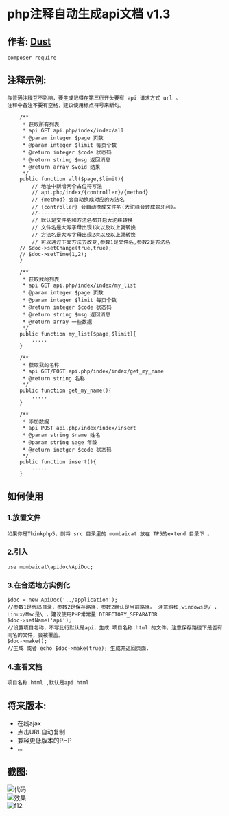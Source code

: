 # php注释自动生成api文档   v1.3
作者: [Dust](http://dust101.lofter.com)  
----
```  
composer require 
```  

## 注释示例:
	与普通注释互不影响，要生成记得在第三行开头要有 api 请求方式 url 。  
    注释中备注不要有空格，建议使用标点符号来断句。  
```
    /**
     * 获取所有列表
     * api GET api.php/index/index/all
     * @param integer $page 页数
     * @param integer $limit 每页个数
     * @return integer $code 状态码
     * @return string $msg 返回消息
     * @return array $void 结果
     */
    public function all($page,$limit){
    	// 地址中新增两个占位符写法
    	// api.php/index/{controller}/{method}
    	// {method} 会自动换成对应的方法名
    	// {controller} 会自动换成文件名(大驼峰会转成匈牙利)。
    	//--------------------------------
    	// 默认是文件名和方法名都开启大驼峰转换
    	// 文件名是大写字母出现1次以及以上就转换
    	// 方法名是大写字母出现2次以及以上就转换
    	// 可以通过下面方法去改变,参数1是文件名,参数2是方法名
	// $doc->setChange(true,true);
	// $doc->setTime(1,2);
    }

    /**
     * 获取我的列表
     * api GET api.php/index/index/my_list
     * @param integer $page 页数
     * @param integer $limit 每页个数
     * @return integer $code 状态码
     * @return string $msg 返回消息
     * @return array 一些数据
     */
    public function my_list($page,$limit){
    	.....
    }

    /**
     * 获取我的名称
     * api GET/POST api.php/index/index/get_my_name
     * @return string 名称
     */
    public function get_my_name(){
    	.....
    }

    /**
     * 添加数据
     * api POST api.php/index/index/insert
     * @param string $name 姓名
     * @param string $age 年龄
     * @return inetger $code 状态码
     */
    public function insert(){
    	.....
    }
```    

## 如何使用  

### 1.放置文件
	如果你是Thinkphp5，则将 src 目录里的 mumbaicat 放在 TP5的extend 目录下 。

### 2.引入
	use mumbaicat\apidoc\ApiDoc;  

### 3.在合适地方实例化
	$doc = new ApiDoc('../application');
	//参数1是代码目录，参数2是保存路径，参数2默认是当前路径。 注意斜杠,windows是/ ，Linux/Mac是\ ，建议使用PHP常常量 DIRECTORY_SEPARATOR
	$doc->setName('api');
	//设置项目名称，不写此行默认是api，生成 项目名称.html 的文件，注意保存路径下是否有同名的文件，会被覆盖。
	$doc->make();
	//生成 或者 echo $doc->make(true); 生成并返回页面.

### 4.查看文档
	项目名称.html ,默认是api.html  

## 将来版本:
 * 在线ajax  
 * 点击URL自动复制  
 * 兼容更低版本的PHP
 * ...  

## 截图:
![代码](https://github.com/mumbaicat/makeapidoc/raw/master/screenshots/code.png)  
![效果](https://github.com/mumbaicat/makeapidoc/raw/master/screenshots/html.png)  
![f12](https://github.com/mumbaicat/makeapidoc/raw/master/screenshots/request.png)  
